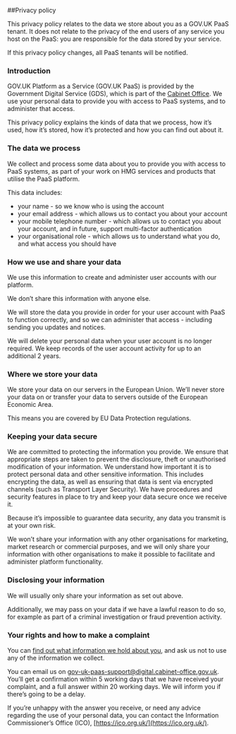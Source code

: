 ##Privacy policy

This privacy policy relates to the data we store about you as a GOV.UK PaaS tenant. It does not relate to the privacy of the end users of any service you host on the PaaS: you are responsible for the data stored by your service.

If this privacy policy changes, all PaaS tenants will be notified.

### Introduction

GOV.UK Platform as a Service (GOV.UK PaaS) is provided by the Government Digital Service (GDS), which is part of the [Cabinet Office](https://www.gov.uk/government/organisations/cabinet-office). We use your personal data to provide you with access to PaaS systems, and to administer that access.

This privacy policy explains the kinds of data that we process, how it’s used, how it’s stored, how it’s protected and how you can find out about it.

### The data we process

We collect and process some data about you to provide you with access to PaaS systems, as part of your work on HMG services and products that utilise the PaaS platform.

This data includes:

+ your name - so we know who is using the account
+ your email address - which allows us to contact you about your account
+ your mobile telephone number - which allows us to contact you about your account, and in future, support multi-factor authentication
+ your organisational role - which allows us to understand what you do, and what access you should have

### How we use and share your data

We use this information to create and administer user accounts with our platform.

We don’t share this information with anyone else.

We will store the data you provide in order for your user account with PaaS to function correctly, and so we can administer that access - including sending you updates and notices.

We will delete your personal data when your user account is no longer required. We keep records of the user account activity for up to an additional 2 years.

### Where we store your data

We store your data on our servers in the European Union. We’ll never store your data on or transfer your data to servers outside of the European Economic Area.

This means you are covered by EU Data Protection regulations. 

### Keeping your data secure

We are committed to protecting the information you provide. We ensure that appropriate steps are taken to prevent the disclosure, theft or unauthorised modification of your information. We understand how important it is to protect personal data and other sensitive information. This includes encrypting the data, as well as ensuring that data is sent via encrypted channels (such as Transport Layer Security). We have procedures and security features in place to try and keep your data secure once we receive it.

Because it’s impossible to guarantee data security, any data you transmit is at your own risk.

We won’t share your information with any other organisations for marketing, market research or commercial purposes, and we will only share your information with other organisations to make it possible to facilitate and administer platform functionality.

### Disclosing your information

We will usually only share your information as set out above.

Additionally, we may pass on your data if we have a lawful reason to do so, for example as part of a criminal investigation or fraud prevention activity.

### Your rights and how to make a complaint

You can [find out what information we hold about you](https://www.gov.uk/data-protection), and ask us not to use any of the information we collect.

You can email us on [gov-uk-paas-support@digital.cabinet-office.gov.uk](mailto:gov-uk-paas-support@digital.cabinet-office.gov.uk). You’ll get a confirmation within 5 working days that we have received your complaint, and a full answer within 20 working days. We will inform you if there’s going to be a delay.

If you’re unhappy with the answer you receive, or need any advice regarding the use of your personal data, you can contact the Information Commissioner’s Office (ICO), [https://ico.org.uk/](https://ico.org.uk/).

